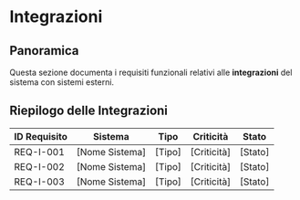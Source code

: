 # Integrazioni

## Panoramica

Questa sezione documenta i requisiti funzionali relativi alle **integrazioni** del sistema con sistemi esterni.

## Riepilogo delle Integrazioni

| ID Requisito | Sistema | Tipo | Criticità | Stato |
|--------------|---------|------|-----------|-------|
| REQ-I-001    | [Nome Sistema] | [Tipo] | [Criticità] | [Stato] |
| REQ-I-002    | [Nome Sistema] | [Tipo] | [Criticità] | [Stato] |
| REQ-I-003    | [Nome Sistema] | [Tipo] | [Criticità] | [Stato] |
